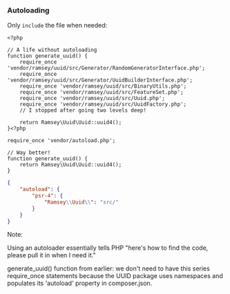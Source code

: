 ### Autoloading

Only `include` the file when needed:

<pre class="fragment-replacement"><code class="hljs lang-php fragment fade-out" data-fragment-index="0">&lt;?php

// A life without autoloading
function generate_uuid() {
    require_once 'vendor/ramsey/uuid/src/Generator/RandomGeneratorInterface.php';
    require_once 'vendor/ramsey/uuid/src/Generator/UuidBuilderInterface.php';
    require_once 'vendor/ramsey/uuid/src/BinaryUtils.php';
    require_once 'vendor/ramsey/uuid/src/FeatureSet.php';
    require_once 'vendor/ramsey/uuid/src/Uuid.php';
    require_once 'vendor/ramsey/uuid/src/UuidFactory.php';
    // I stopped after going two levels deep!

    return Ramsey\Uuid\Uuid::uuid4();
}</code><code class="hljs lang-php fragment fade-in" data-fragment-index="0">&lt;?php

require_once 'vendor/autoload.php';

// Way better!
function generate_uuid() {
    return Ramsey\Uuid\Uuid::uuid4();
}</code></pre>

```json
{
    "autoload": {
        "psr-4": {
            "Ramsey\\Uuid\\": "src/"
        }
    }
}
```
<!-- .element: class="fragment" data-fragment-index="1" -->

Note:

Using an autoloader essentially tells PHP "here's how to find the code, please pull it in when I need it."

generate_uuid() function from earlier: we don't need to have this series require_once statements because the UUID package uses namespaces and populates its 'autoload' property in composer.json.
